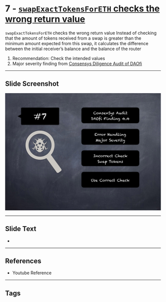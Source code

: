 
# 7 - [`swapExactTokensForETH` checks the wrong return value](./`swapExactTokensForETH`%20checks%20the%20wrong%20return%20value.md)

`swapExactTokensForETH` checks the wrong return value Instead of checking that the amount of tokens received from a swap is greater than the minimum amount expected from this swap, it calculates the difference between the initial receiver’s balance and the balance of the router


1.  Recommendation: Check the intended values
2.  Major severity finding from [Consensys Diligence Audit of DAOfi](https://consensys.net/diligence/audits/2021/02/daofi/#the-swapexacttokensforeth-checks-the-wrong-return-value)


___
## Slide Screenshot
![007.png](../../images/7.%20Audit%20Findings%20101/007.png)
___
## Slide Text
- 
___
## References
- Youtube Reference
___
## Tags
